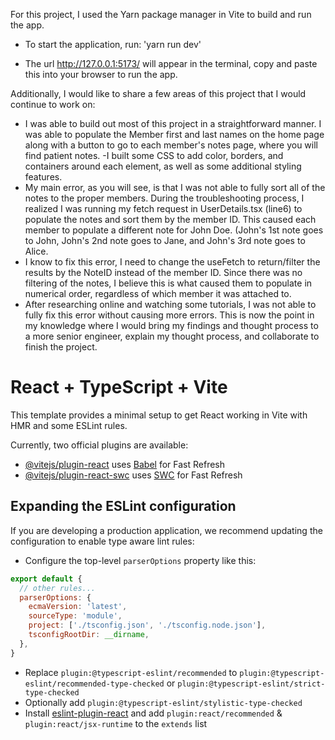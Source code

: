 For this project, I used the Yarn package manager in Vite to build and run the app. 

- To start the application, run: 'yarn run dev' 

- The url http://127.0.0.1:5173/ will appear in the terminal, copy and paste this into your browser to run the app.

Additionally, I would like to share a few areas of this project that I would continue to work on:

- I was able to build out most of this project in a straightforward manner. I was able to populate the Member first and last names on the home page along with a button to go to each member's notes page, where you will find patient notes. 
-I built some CSS to add color, borders, and containers around each element, as well as some additional styling features. 
- My main error, as you will see, is that I was not able to fully sort all of the notes to the proper members. During the troubleshooting process, I realized I was running my fetch request in UserDetails.tsx (line6) to populate the notes and sort them by the member ID. This caused each member to populate a different note for John Doe. (John's 1st note goes to John, John's 2nd note goes to Jane, and John's 3rd note goes to Alice. 
- I know to fix this error, I need to change the useFetch to return/filter the results by the NoteID instead of the member ID. Since there was no filtering of the notes, I believe this is what caused them to populate in numerical order, regardless of which member it was attached to. 
- After researching online and watching some tutorials, I was not able to fully fix this error without causing more errors. This is now the point in my knowledge where I would bring my findings and thought process to a more senior engineer, explain my thought process, and collaborate to finish the project. 

# React + TypeScript + Vite

This template provides a minimal setup to get React working in Vite with HMR and some ESLint rules.

Currently, two official plugins are available:

- [@vitejs/plugin-react](https://github.com/vitejs/vite-plugin-react/blob/main/packages/plugin-react/README.md) uses [Babel](https://babeljs.io/) for Fast Refresh
- [@vitejs/plugin-react-swc](https://github.com/vitejs/vite-plugin-react-swc) uses [SWC](https://swc.rs/) for Fast Refresh

## Expanding the ESLint configuration

If you are developing a production application, we recommend updating the configuration to enable type aware lint rules:

- Configure the top-level `parserOptions` property like this:

```js
export default {
  // other rules...
  parserOptions: {
    ecmaVersion: 'latest',
    sourceType: 'module',
    project: ['./tsconfig.json', './tsconfig.node.json'],
    tsconfigRootDir: __dirname,
  },
}
```

- Replace `plugin:@typescript-eslint/recommended` to `plugin:@typescript-eslint/recommended-type-checked` or `plugin:@typescript-eslint/strict-type-checked`
- Optionally add `plugin:@typescript-eslint/stylistic-type-checked`
- Install [eslint-plugin-react](https://github.com/jsx-eslint/eslint-plugin-react) and add `plugin:react/recommended` & `plugin:react/jsx-runtime` to the `extends` list
